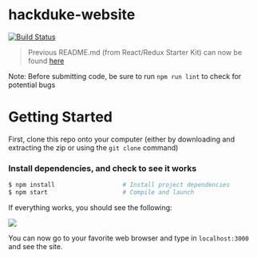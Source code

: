# hackduke-website

[![Build Status](https://travis-ci.org/hack-duke/hackduke-code-for-good-website.svg?branch=master)](https://travis-ci.org/hack-duke/hackduke-code-for-good-website)

> Previous README.md (from React/Redux Starter Kit) can now be found  [here](https://github.com/hack-duke/hackduke-website/blob/master/ReactReadme.md)

Note: Before submitting code, be sure to run `npm run lint` to check for potential bugs 

# Getting Started

First, clone this repo onto your computer (either by downloading and extracting the zip or using the `git clone` command)

### Install dependencies, and check to see it works

```bash
$ npm install                   # Install project dependencies
$ npm start                     # Compile and launch
```
If everything works, you should see the following:

<img src="http://i.imgur.com/zR7VRG6.png?2" />

You can now go to your favorite web browser and type in `localhost:3000` and see the site. 

